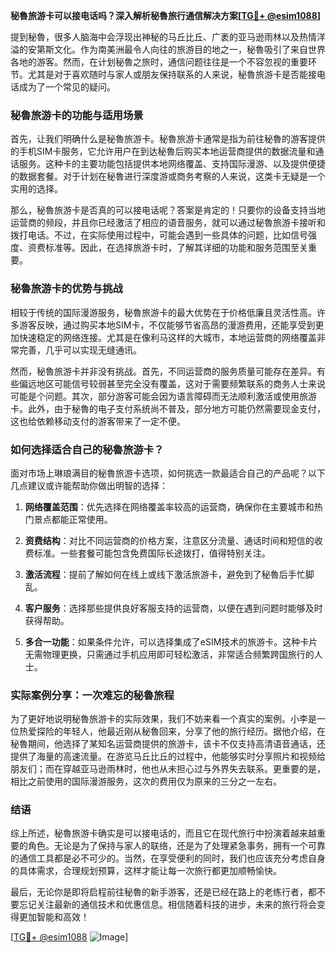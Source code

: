 **秘魯旅游卡可以接电话吗？深入解析秘魯旅行通信解决方案[[TG💪+ @esim1088](https://t.me/s/esim1088)]**

提到秘魯，很多人脑海中会浮现出神秘的马丘比丘、广袤的亚马逊雨林以及热情洋溢的安第斯文化。作为南美洲最令人向往的旅游目的地之一，秘魯吸引了来自世界各地的游客。然而，在计划秘魯之旅时，通信问题往往是一个不容忽视的重要环节。尤其是对于喜欢随时与家人或朋友保持联系的人来说，秘魯旅游卡是否能接电话成为了一个常见的疑问。

### 秘魯旅游卡的功能与适用场景

首先，让我们明确什么是秘魯旅游卡。秘魯旅游卡通常是指为前往秘魯的游客提供的手机SIM卡服务，它允许用户在到达秘魯后购买本地运营商提供的数据流量和通话服务。这种卡的主要功能包括提供本地网络覆盖、支持国际漫游、以及提供便捷的数据套餐。对于计划在秘魯进行深度游或商务考察的人来说，这类卡无疑是一个实用的选择。

那么，秘魯旅游卡是否真的可以接电话呢？答案是肯定的！只要你的设备支持当地运营商的频段，并且你已经激活了相应的语音服务，就可以通过秘魯旅游卡接听和拨打电话。不过，在实际使用过程中，可能会遇到一些具体的问题，比如信号强度、资费标准等。因此，在选择旅游卡时，了解其详细的功能和服务范围至关重要。

### 秘魯旅游卡的优势与挑战

相较于传统的国际漫游服务，秘魯旅游卡的最大优势在于价格低廉且灵活性高。许多游客反映，通过购买本地SIM卡，不仅能够节省高昂的漫游费用，还能享受到更加快速稳定的网络连接。尤其是在像利马这样的大城市，本地运营商的网络覆盖非常完善，几乎可以实现无缝通讯。

然而，秘魯旅游卡并非没有挑战。首先，不同运营商的服务质量可能存在差异。有些偏远地区可能信号较弱甚至完全没有覆盖，这对于需要频繁联系的商务人士来说可能是个问题。其次，部分游客可能会因为语言障碍而无法顺利激活或使用旅游卡。此外，由于秘魯的电子支付系统尚不普及，部分地方可能仍然需要现金支付，这也给依赖移动支付的游客带来了一定不便。

### 如何选择适合自己的秘魯旅游卡？

面对市场上琳琅满目的秘魯旅游卡选项，如何挑选一款最适合自己的产品呢？以下几点建议或许能帮助你做出明智的选择：

1. **网络覆盖范围**：优先选择在网络覆盖率较高的运营商，确保你在主要城市和热门景点都能正常使用。
   
2. **资费结构**：对比不同运营商的价格方案，注意区分流量、通话时间和短信的收费标准。一些套餐可能包含免费国际长途拨打，值得特别关注。

3. **激活流程**：提前了解如何在线上或线下激活旅游卡，避免到了秘魯后手忙脚乱。

4. **客户服务**：选择那些提供良好客服支持的运营商，以便在遇到问题时能够及时获得帮助。

5. **多合一功能**：如果条件允许，可以选择集成了eSIM技术的旅游卡。这种卡片无需物理更换，只需通过手机应用即可轻松激活，非常适合频繁跨国旅行的人士。

### 实际案例分享：一次难忘的秘魯旅程

为了更好地说明秘魯旅游卡的实际效果，我们不妨来看一个真实的案例。小李是一位热爱探险的年轻人，他最近刚从秘魯回来，分享了他的旅行经历。据他介绍，在秘魯期间，他选择了某知名运营商提供的旅游卡，该卡不仅支持高清语音通话，还提供了海量的高速流量。在游览马丘比丘的过程中，他能够实时分享照片和视频给朋友们；而在穿越亚马逊雨林时，他也从未担心过与外界失去联系。更重要的是，相比之前使用的国际漫游服务，这次的费用仅为原来的三分之一左右。

### 结语

综上所述，秘魯旅游卡确实是可以接电话的，而且它在现代旅行中扮演着越来越重要的角色。无论是为了保持与家人的联络，还是为了处理紧急事务，拥有一个可靠的通信工具都是必不可少的。当然，在享受便利的同时，我们也应该充分考虑自身的具体需求，合理规划预算，这样才能让每一次旅行都更加顺畅愉快。

最后，无论你是即将启程前往秘魯的新手游客，还是已经在路上的老练行者，都不要忘记关注最新的通信技术和优惠信息。相信随着科技的进步，未来的旅行将会变得更加智能和高效！

[[TG💪+ @esim1088](https://t.me/s/esim1088) ![Image](https://i.postimg.cc/4NQfJmqS/Snipaste-2025-05-13-00-14-12.png)]